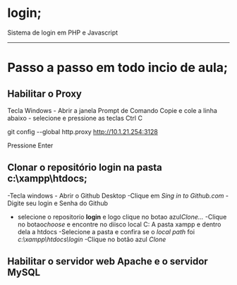 # login;
Sistema de login em PHP e Javascript

---
# Passo a passo em todo incio de aula;

## Habilitar o Proxy
Tecla Windows - Abrir a janela Prompt de Comando
Copie e cole a linha abaixo - selecione e pressione as teclas Ctrl C

git config --global http.proxy http://10.1.21.254:3128

  Pressione Enter


  ## Clonar o repositório **login** na pasta **c:\xampp\htdocs**;
  -Tecla windows - Abrir o Github Desktop
  -Clique em *Sing in to Github.com*
  -Digite seu login e Senha do Github
  - selecione o repositorio **login** e logo clique no botao azul*Clone...*
  -Clique no botao*choose* e encontre no diisco local C: A pasta xampp e dentro dela a htdocs
  -Selecione a pasta e confira se o *local path* foi *c:\xampp\htdocs\login*
  -Clique no botão azul *Clone*
  
  ## Habilitar o servidor web **Apache** e o servidor **MySQL**
